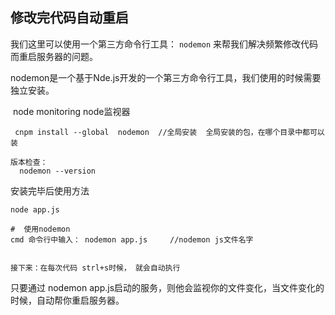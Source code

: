 ## 修改完代码自动重启

我们这里可以使用一个第三方命令行工具： `nodemon`  来帮我们解决频繁修改代码而重启服务器的问题。

nodemon是一个基于Nde.js开发的一个第三方命令行工具，我们使用的时候需要独立安装。

​      node  monitoring    node监视器

```
 cnpm install --global  nodemon  //全局安装  全局安装的包，在哪个目录中都可以装
 
版本检查： 
  nodemon --version
```

安装完毕后使用方法

```
node app.js

#  使用nodemon
cmd 命令行中输入： nodemon app.js     //nodemon js文件名字


接下来：在每次代码 strl+s时候， 就会自动执行

```

只要通过 nodemon app.js启动的服务，则他会监视你的文件变化，当文件变化的时候，自动帮你重启服务器。